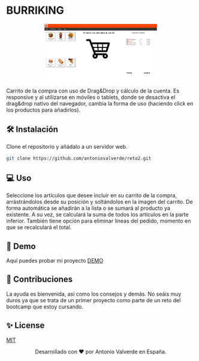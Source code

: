 # BURRIKING

<p align="center">
  <img src="/img/preview.jpg" width="300" alt="preview">
</p>

Carrito de la compra con uso de Drag&Drop y cálculo de la cuenta. Es responsive y al utilizarse en móviles o tablets, donde se desactiva el drag&drop nativo del navegador, cambia la forma de uso (haciendo click en los productos para añadirlos).

## 🛠️ Instalación

Clone el repositorio y añádalo a un servidor web.

```bash
git clone https://github.com/antoniovalverde/reto2.git
```

## 💻 Uso

Seleccione los artículos que desee incluir en su carrito de la compra, arrástrándolos desde su posición
y soltándolos en la imagen del carrito. De forma automática se añadirán a la lista o se sumará al
producto ya existente. A su vez, se calculará la suma de todos los artículos en la parte inferior.
También tiene opción para eliminar líneas del pedido, momento en que se recalculará el total.

## 🚀 Demo 

Aquí puedes probar mi proyecto [DEMO](https://antoniovalverde.github.io/reto2/)


## 🍰 Contribuciones
La ayuda es bienvenida, así como los consejos y demás. No seáis muy duros ya que se trata de un primer proyecto como parte de un reto del bootcamp que estoy cursando.



## ✨ License
[MIT](https://choosealicense.com/licenses/mit/)



<p align="center">
Desarrollado con ❤️ por Antonio Valverde en España. 
</p>
